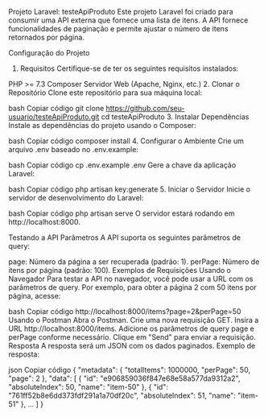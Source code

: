 Projeto Laravel: testeApiProduto
Este projeto Laravel foi criado para consumir uma API externa que fornece uma lista de itens. A API fornece funcionalidades de paginação e permite ajustar o número de itens retornados por página.

Configuração do Projeto
1. Requisitos
Certifique-se de ter os seguintes requisitos instalados:

PHP >= 7.3
Composer
Servidor Web (Apache, Nginx, etc.)
2. Clonar o Repositório
Clone este repositório para sua máquina local:

bash
Copiar código
git clone https://github.com/seu-usuario/testeApiProduto.git
cd testeApiProduto
3. Instalar Dependências
Instale as dependências do projeto usando o Composer:

bash
Copiar código
composer install
4. Configurar o Ambiente
Crie um arquivo .env baseado no .env.example:

bash
Copiar código
cp .env.example .env
Gere a chave da aplicação Laravel:

bash
Copiar código
php artisan key:generate
5. Iniciar o Servidor
Inicie o servidor de desenvolvimento do Laravel:

bash
Copiar código
php artisan serve
O servidor estará rodando em http://localhost:8000.

Testando a API
Parâmetros
A API suporta os seguintes parâmetros de query:

page: Número da página a ser recuperada (padrão: 1).
perPage: Número de itens por página (padrão: 100).
Exemplos de Requisições
Usando o Navegador
Para testar a API no navegador, você pode usar a URL com os parâmetros de query. Por exemplo, para obter a página 2 com 50 itens por página, acesse:

bash
Copiar código
http://localhost:8000/items?page=2&perPage=50
Usando o Postman
Abra o Postman.
Crie uma nova requisição GET.
Insira a URL http://localhost:8000/items.
Adicione os parâmetros de query page e perPage conforme necessário.
Clique em "Send" para enviar a requisição.
Resposta
A resposta será um JSON com os dados paginados. Exemplo de resposta:

json
Copiar código
{
    "metadata": {
        "totalItems": 1000000,
        "perPage": 50,
        "page": 2
    },
    "data": [
        {
            "id": "e906859036f847e68e58a577da9312a2",
            "absoluteIndex": 50,
            "name": "item-50"
        },
        {
            "id": "761ff52b8e6dd373fdf291a1a70df20c",
            "absoluteIndex": 51,
            "name": "item-51"
        },
        ...
    ]
}
